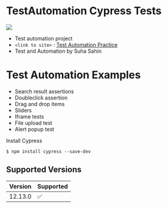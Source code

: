# TestAutomation Cypress Tests

![](https://miro.medium.com/v2/resize:fit:1400/1*Jkb_tsMBOvL6wQ8bzldu8Q.png)

- Test automation project
-  `<link to site>` : [Test Automation Practice](https://testautomationpractice.blogspot.com  "Test Automation Practice")
- Test and Automation by Suha Sahin

Test Automation Examples
=============
- Search result assertions
- Doubleclick assertion
- Drag and drop items
- Sliders
- Iframe tests
- File upload test
- Alert popup test

Install Cypress

`$ npm install cypress --save-dev`

## Supported Versions

| Version | Supported          |
| ------- | ------------------ |
| 12.13.0   | :white_check_mark: |

